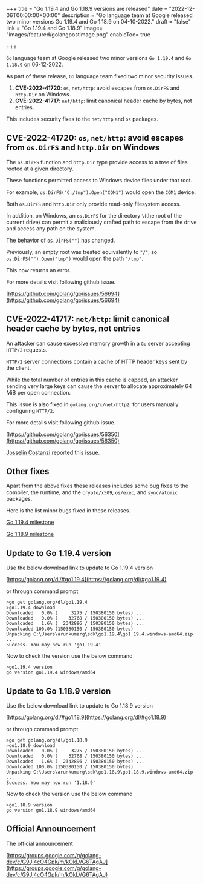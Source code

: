 +++
title = "Go 1.19.4 and Go 1.18.9 versions are released"
date = "2022-12-06T00:00:00+00:00"
description = "Go language team at Google released two minor versions Go 1.19.4 and Go 1.18.9 on 04-10-2022."
draft = "false"
link = "Go 1.19.4 and Go 1.18.9"
image= "images/featured/golangpostimage.png"
enableToc= true

+++

`Go` language team at Google released two minor versions `Go 1.19.4` and `Go 1.18.9` on 06-12-2022.

As part of these release, `Go` language team fixed two minor security issues.

1. **CVE-2022-41720**: `os`, `net/http`: avoid escapes from `os.DirFS` and `http.Dir` on Windows.
2. **CVE-2022-41717**: `net/http`: limit canonical header cache by bytes, not entries.

This includes security fixes to the `net/http` and `os` packages.

## CVE-2022-41720: `os`, `net/http`: avoid escapes from `os.DirFS` and `http.Dir` on Windows


The `os.DirFS` function and `http.Dir` type provide access to a tree of files rooted at a given directory. 

These functions permitted access to Windows device files under that root. 

For example, `os.DirFS("C:/tmp").Open("COM1")` would open the `COM1` device.

Both `os.DirFS` and `http.Dir` only provide read-only filesystem access.

In addition, on Windows, an `os.DirFS` for the directory `\`(the root of the current drive) can permit a maliciously crafted path to escape from the drive and access any path on the system.

The behavior of `os.DirFS("")` has changed. 

Previously, an empty root was treated equivalently to `"/"`, so `os.DirFS("").Open("tmp")` would open the path `"/tmp"`.

This now returns an error.

For more details visit following github issue.

[https://github.com/golang/go/issues/56694](https://github.com/golang/go/issues/56694)

## CVE-2022-41717: `net/http`: limit canonical header cache by bytes, not entries

An attacker can cause excessive memory growth in a `Go` server accepting `HTTP/2` requests.

`HTTP/2` server connections contain a cache of HTTP header keys sent by the client. 

While the total number of entries in this cache is capped, an attacker sending very large keys can cause the server to allocate approximately 64 MiB per open connection.

This issue is also fixed in `golang.org/x/net/http2`, for users manually configuring `HTTP/2`.

For more details visit following github issue.

[https://github.com/golang/go/issues/56350](https://github.com/golang/go/issues/56350)

[Josselin Costanzi](https://mobile.twitter.com/jossctz) reported this issue.


## Other fixes

Apart from the above fixes these releases includes some bug fixes to the compiler, the runtime, and the `crypto/x509`, `os/exec`, and `sync/atomic` packages.

Here is the list minor bugs fixed in these releases.

[Go 1.19.4 milestone](https://github.com/golang/go/issues?q=milestone%3AGo1.19.4+label%3ACherryPickApproved)

[Go 1.18.9 milestone](https://github.com/golang/go/issues?q=milestone%3AGo1.18.9+label%3ACherryPickApproved)

## Update to Go 1.19.4 version

Use the below download link to update to Go 1.19.4 version

[https://golang.org/dl/#go1.19.4](https://golang.org/dl/#go1.19.4)


or through command prompt 

```
>go get golang.org/dl/go1.19.4
>go1.19.4 download
Downloaded   0.0% (     3275 / 150380150 bytes) ...
Downloaded   0.0% (    32768 / 150380150 bytes) ...
Downloaded   1.6% (  2342896 / 150380150 bytes) ...
Downloaded 100.0% (150380150 / 150380150 bytes)
Unpacking C:\Users\arunkumarg\sdk\go1.19.4\go1.19.4.windows-amd64.zip ...
Success. You may now run 'go1.19.4'
```

Now to check the version use the below command

```
>go1.19.4 version
go version go1.19.4 windows/amd64
```

## Update to Go 1.18.9 version

Use the below download link to update to Go 1.18.9 version

[https://golang.org/dl/#go1.18.9](https://golang.org/dl/#go1.18.9)

or through command prompt 

```
>go get golang.org/dl/go1.18.9
>go1.18.9 download
Downloaded   0.0% (     3275 / 150380150 bytes) ...
Downloaded   0.0% (    32768 / 150380150 bytes) ...
Downloaded   1.6% (  2342896 / 150380150 bytes) ...
Downloaded 100.0% (150380150 / 150380150 bytes)
Unpacking C:\Users\arunkumarg\sdk\go1.18.9\go1.18.9.windows-amd64.zip ...
Success. You may now run '1.18.9'
```

Now to check the version use the below command

```
>go1.18.9 version
go version go1.18.9 windows/amd64
```

## Official Announcement

The official announcement

[https://groups.google.com/g/golang-dev/c/G9Jj4cO4Gpk/m/kOkLVG6TAgAJ](https://groups.google.com/g/golang-dev/c/G9Jj4cO4Gpk/m/kOkLVG6TAgAJ)

